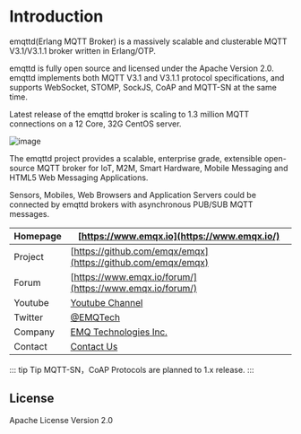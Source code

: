 # Introduction

emqttd(Erlang MQTT Broker) is a massively scalable and clusterable MQTT V3.1/V3.1.1 broker written in Erlang/OTP.

emqttd is fully open source and licensed under the Apache Version 2.0. emqttd implements both MQTT V3.1 and V3.1.1 protocol specifications, and supports WebSocket, STOMP, SockJS, CoAP and MQTT-SN at the same time.

Latest release of the emqttd broker is scaling to 1.3 million MQTT connections on a 12 Core, 32G CentOS server.

![image](./_static/images/emqtt.png)

The emqttd project provides a scalable, enterprise grade, extensible open-source MQTT broker for IoT, M2M, Smart Hardware, Mobile Messaging and HTML5 Web Messaging Applications.

Sensors, Mobiles, Web Browsers and Application Servers could be connected by emqttd brokers with asynchronous PUB/SUB MQTT messages.

| Homepage | [https://www.emqx.io](https://www.emqx.io/)                  |
| -------- | ------------------------------------------------------------ |
| Project  | [https://github.com/emqx/emqx](https://github.com/emqx/emqx) |
| Forum    | [https://www.emqx.io/forum/](https://www.emqx.io/forum/)     |
| Youtube  | [Youtube Channel](https://www.youtube.com/channel/UC5FjR77ErAxvZENEWzQaO5Q) |
| Twitter  | [@EMQTech](https://twitter.com/EMQTech)                      |
| Company  | [EMQ Technologies Inc.](https://www.emqx.com/en/about)       |
| Contact  | [Contact Us](https://www.emqx.com/en/contact)                |

::: tip Tip
MQTT-SN，CoAP Protocols are planned to 1.x release.
:::


## License

Apache License Version 2.0
